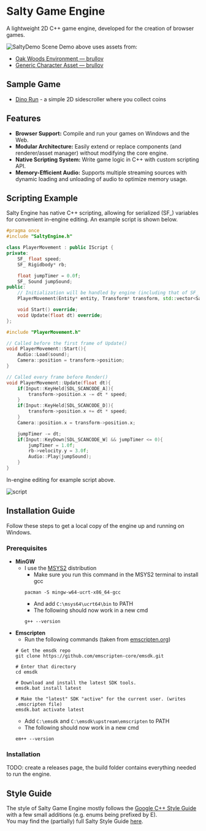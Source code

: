 # Salty Game Engine

A lightweight 2D C++ game engine, developed for the creation of browser games. 

![SaltyDemo](https://github.com/user-attachments/assets/7f4ab5ce-6c41-4686-9f6c-7091fae3f139)
Scene Demo above uses assets from:
- [Oak Woods Environment — brullov](https://brullov.itch.io/oak-woods)
- [Generic Character Asset — brullov](https://brullov.itch.io/generic-char-asset)

## Sample Game
- [Dino Run](https://sodiumnickel.itch.io/dino-run) - a simple 2D sidescroller where you collect coins

## Features
- **Browser Support:** Compile and run your games on Windows and the Web.
- **Modular Architecture:** Easily extend or replace components (and renderer/asset manager) without modifying the core engine. 
- **Native Scripting System:** Write game logic in C++ with custom scripting API.
- **Memory-Efficient Audio:** Supports multiple streaming sources with dynamic loading and unloading of audio to optimize memory usage.

## Scripting Example
Salty Engine has native C++ scripting, allowing for serialized (SF_) variables for convenient in-engine editing. An example script is shown below.
```cpp
#pragma once
#include "SaltyEngine.h"

class PlayerMovement : public IScript {
private: 
    SF_ float speed;
    SF_ Rigidbody* rb;

    float jumpTimer = 0.0f; 
    SF_ Sound jumpSound;
public:
    // Initialization will be handled by engine (including that of SF_ variables)
    PlayerMovement(Entity* entity, Transform* transform, std::vector<SaltyType>& serializedVars);

    void Start() override;
    void Update(float dt) override;
};
```
```cpp
#include "PlayerMovement.h"

// Called before the first frame of Update()
void PlayerMovement::Start(){
    Audio::Load(sound);
    Camera::position = transform->position;
}

// Called every frame before Render() 
void PlayerMovement::Update(float dt){
    if(Input::KeyHeld[SDL_SCANCODE_A]){
        transform->position.x -= dt * speed;
    }
    if(Input::KeyHeld[SDL_SCANCODE_D]){
        transform->position.x += dt * speed;
    }
    Camera::position.x = transform->position.x;

    jumpTimer -= dt;
    if(Input::KeyDown[SDL_SCANCODE_W] && jumpTimer <= 0){
        jumpTimer = 1.0f;
        rb->velocity.y = 3.0f;
        Audio::Play(jumpSound);
    }
}
```
In-engine editing for example script above.

![script](https://github.com/user-attachments/assets/18ab0ec8-afa2-4ec6-b83a-809ec215beb1)

## Installation Guide
Follow these steps to get a local copy of the engine up and running on Windows.

### Prerequisites
- **MinGW** 
    - I use the [MSYS2](https://www.msys2.org/) distribution
        - Make sure you run this command in the MSYS2 terminal to install gcc
        ```
        pacman -S mingw-w64-ucrt-x86_64-gcc
        ```
        - And add `C:\msys64\ucrt64\bin` to  PATH
        - The following should now work in a new cmd
        ```
        g++ --version
        ```
- **Emscripten**
    - Run the following commands (taken from [emscripten.org](https://emscripten.org/docs/getting_started/downloads.html))
    ```
    # Get the emsdk repo
    git clone https://github.com/emscripten-core/emsdk.git

    # Enter that directory
    cd emsdk

    # Download and install the latest SDK tools.
    emsdk.bat install latest

    # Make the "latest" SDK "active" for the current user. (writes .emscripten file)
    emsdk.bat activate latest
    ```
    - Add `C:\emsdk` and `C:\emsdk\upstream\emscripten` to PATH
    - The following should now work in a new cmd
    ```
    em++ --version
    ```

### Installation
TODO: create a releases page, the build folder contains everything needed to run the engine.

## Style Guide
The style of Salty Game Engine mostly follows the [Google C++ Style Guide](https://google.github.io/styleguide/cppguide.html) with a few small additions (e.g. enums being prefixed by E). \
You may find the (partially) full Salty Style Guide [here](STYLE.md).
